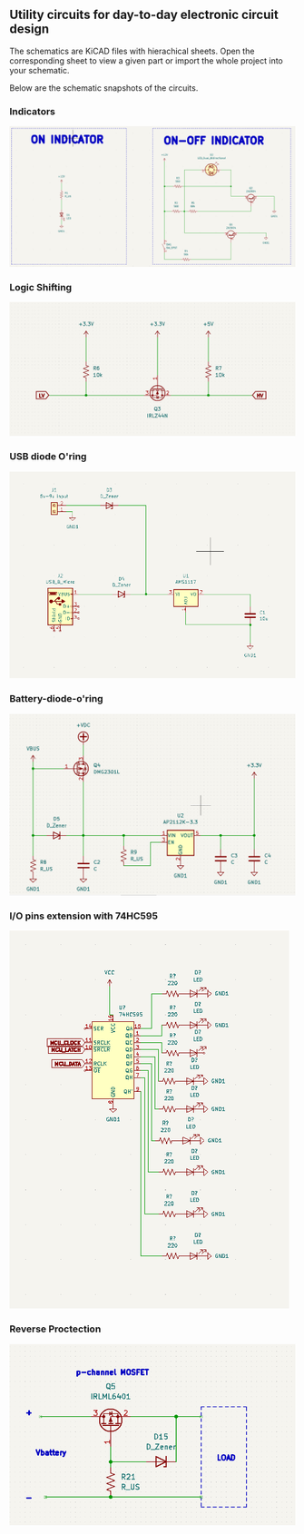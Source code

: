 ## Utility circuits for day-to-day electronic circuit design

The schematics are KiCAD files with hierachical sheets. Open the corresponding sheet to view a given part or import the whole project into your
schematic.

Below are the schematic snapshots of the circuits.

### Indicators
![LED Indicators](./snapshots/indicators.png)

### Logic Shifting
![Logic Shifting](./snapshots/logic-shifting.png)

### USB diode O'ring
![USB BUS](./snapshots/usb-diode-oring.png)

### Battery-diode-o'ring
![Battery Oring](./snapshots/battery-diode-oring.png)

### I/O pins extension with 74HC595
![io extension](./snapshots/io-extension.png)

### Reverse Proctection
![MOSFET reverse proctection](./snapshots/reverse-proctection.png)